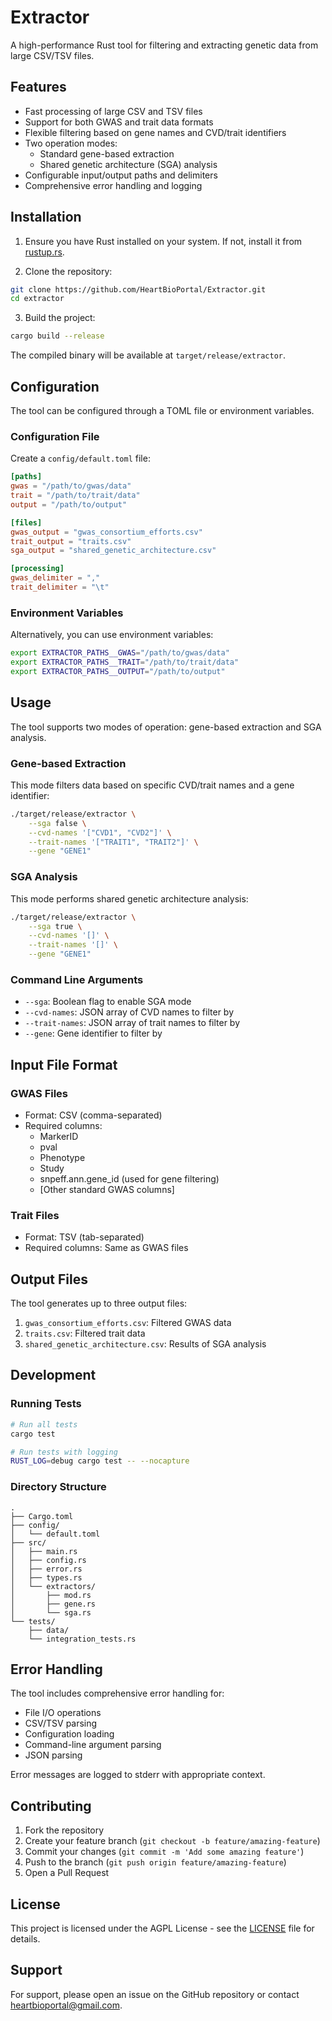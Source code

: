 # Extractor

A high-performance Rust tool for filtering and extracting genetic data from large CSV/TSV files.
## Features

- Fast processing of large CSV and TSV files
- Support for both GWAS and trait data formats
- Flexible filtering based on gene names and CVD/trait identifiers
- Two operation modes:
  - Standard gene-based extraction
  - Shared genetic architecture (SGA) analysis
- Configurable input/output paths and delimiters
- Comprehensive error handling and logging

## Installation

1. Ensure you have Rust installed on your system. If not, install it from [rustup.rs](https://rustup.rs/).

2. Clone the repository:
```bash
git clone https://github.com/HeartBioPortal/Extractor.git
cd extractor
```

3. Build the project:
```bash
cargo build --release
```

The compiled binary will be available at `target/release/extractor`.

## Configuration

The tool can be configured through a TOML file or environment variables.

### Configuration File

Create a `config/default.toml` file:

```toml
[paths]
gwas = "/path/to/gwas/data"
trait = "/path/to/trait/data"
output = "/path/to/output"

[files]
gwas_output = "gwas_consortium_efforts.csv"
trait_output = "traits.csv"
sga_output = "shared_genetic_architecture.csv"

[processing]
gwas_delimiter = ","
trait_delimiter = "\t"
```

### Environment Variables

Alternatively, you can use environment variables:
```bash
export EXTRACTOR_PATHS__GWAS="/path/to/gwas/data"
export EXTRACTOR_PATHS__TRAIT="/path/to/trait/data"
export EXTRACTOR_PATHS__OUTPUT="/path/to/output"
```

## Usage

The tool supports two modes of operation: gene-based extraction and SGA analysis.

### Gene-based Extraction

This mode filters data based on specific CVD/trait names and a gene identifier:

```bash
./target/release/extractor \
    --sga false \
    --cvd-names '["CVD1", "CVD2"]' \
    --trait-names '["TRAIT1", "TRAIT2"]' \
    --gene "GENE1"
```

### SGA Analysis

This mode performs shared genetic architecture analysis:

```bash
./target/release/extractor \
    --sga true \
    --cvd-names '[]' \
    --trait-names '[]' \
    --gene "GENE1"
```

### Command Line Arguments

- `--sga`: Boolean flag to enable SGA mode
- `--cvd-names`: JSON array of CVD names to filter by
- `--trait-names`: JSON array of trait names to filter by
- `--gene`: Gene identifier to filter by

## Input File Format

### GWAS Files
- Format: CSV (comma-separated)
- Required columns:
  - MarkerID
  - pval
  - Phenotype
  - Study
  - snpeff.ann.gene_id (used for gene filtering)
  - [Other standard GWAS columns]

### Trait Files
- Format: TSV (tab-separated)
- Required columns: Same as GWAS files

## Output Files

The tool generates up to three output files:

1. `gwas_consortium_efforts.csv`: Filtered GWAS data
2. `traits.csv`: Filtered trait data
3. `shared_genetic_architecture.csv`: Results of SGA analysis

## Development

### Running Tests

```bash
# Run all tests
cargo test

# Run tests with logging
RUST_LOG=debug cargo test -- --nocapture
```

### Directory Structure

```
.
├── Cargo.toml
├── config/
│   └── default.toml
├── src/
│   ├── main.rs
│   ├── config.rs
│   ├── error.rs
│   ├── types.rs
│   └── extractors/
│       ├── mod.rs
│       ├── gene.rs
│       └── sga.rs
└── tests/
    ├── data/
    └── integration_tests.rs
```

## Error Handling

The tool includes comprehensive error handling for:
- File I/O operations
- CSV/TSV parsing
- Configuration loading
- Command-line argument parsing
- JSON parsing

Error messages are logged to stderr with appropriate context.

## Contributing

1. Fork the repository
2. Create your feature branch (`git checkout -b feature/amazing-feature`)
3. Commit your changes (`git commit -m 'Add some amazing feature'`)
4. Push to the branch (`git push origin feature/amazing-feature`)
5. Open a Pull Request

## License

This project is licensed under the AGPL License - see the [LICENSE](LICENSE) file for details.


## Support

For support, please open an issue on the GitHub repository or contact heartbioportal@gmail.com.
